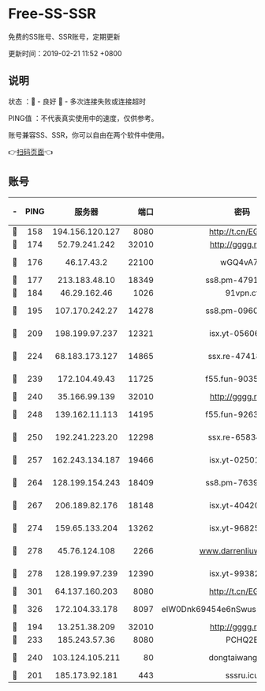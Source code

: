 # Free-SS-SSR

免费的SS账号、SSR账号，定期更新

更新时间：2019-02-21 11:52 +0800

## 说明

状态     ：🙂 - 良好 🙁 - 多次连接失败或连接超时

PING值   ：不代表真实使用中的速度，仅供参考。

账号兼容SS、SSR，你可以自由在两个软件中使用。

👉[扫码页面](https://liesauer.github.io/free-ss-ssr.github.io/)👈

## 账号

|-|PING|服务器|端口|密码|加密方式|区域|
|:----:|:----:|:-----:|-----:|:----:|:----:|:----:|
|🙂|158|194.156.120.127|8080|http://t.cn/EGJIyrl|rc4-md5|RU|
|🙂|174|52.79.241.242|32010|http://gggg.rocks|chacha20|KR|
|🙂|176|46.17.43.2|22100|wGQ4vA7D|aes-256-gcm|RU|
|🙂|177|213.183.48.10|18349|ss8.pm-47913593|rc4-md5|RU|
|🙂|184|46.29.162.46|1026|91vpn.cf|rc4-md5|RU|
|🙂|195|107.170.242.27|14278|ss8.pm-09602432|aes-256-cfb|US|
|🙂|209|198.199.97.237|12321|isx.yt-05606768|aes-256-cfb|US|
|🙂|224|68.183.173.127|14865|ssx.re-47418589|aes-256-cfb|US|
|🙂|239|172.104.49.43|11725|f55.fun-90356904|aes-256-cfb|SG|
|🙂|240|35.166.99.139|32010|http://gggg.rocks|chacha20|US|
|🙂|248|139.162.11.113|14195|f55.fun-92630692|aes-256-cfb|SG|
|🙂|250|192.241.223.20|12298|ssx.re-65834373|aes-256-cfb|US|
|🙂|257|162.243.134.187|19466|isx.yt-02501963|aes-256-cfb|US|
|🙂|264|128.199.154.243|18409|ss8.pm-76398770|aes-256-cfb|SG|
|🙂|267|206.189.82.176|18148|isx.yt-40420921|aes-256-cfb|SG|
|🙂|274|159.65.133.204|13262|isx.yt-96825730|aes-256-cfb|SG|
|🙂|278|45.76.124.108|2266|www.darrenliuwei.com|aes-256-cfb|AU|
|🙂|278|128.199.97.239|12390|isx.yt-99382145|aes-256-cfb|SG|
|🙂|301|64.137.160.203|8080|http://t.cn/EGJIyrl|rc4-md5|CA|
|🙂|326|172.104.33.178|8097|eIW0Dnk69454e6nSwuspv9DmS201tQ0D|aes-256-cfb|SG|
|🙂|194|13.251.38.209|32010|http://gggg.rocks|chacha20|SG|
|🙂|233|185.243.57.36|8080|PCHQ2E|rc4-md5|US|
|🙂|240|103.124.105.211|80|dongtaiwang.com|aes-256-cfb|US|
|🙁|201|185.173.92.181|443|sssru.icu|rc4-md5|RU|
